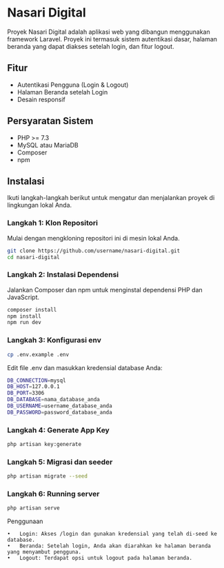 # Nasari Digital

Proyek Nasari Digital adalah aplikasi web yang dibangun menggunakan framework Laravel. Proyek ini termasuk sistem autentikasi dasar, halaman beranda yang dapat diakses setelah login, dan fitur logout.

## Fitur

-   Autentikasi Pengguna (Login & Logout)
-   Halaman Beranda setelah Login
-   Desain responsif

## Persyaratan Sistem

-   PHP >= 7.3
-   MySQL atau MariaDB
-   Composer
-   npm

## Instalasi

Ikuti langkah-langkah berikut untuk mengatur dan menjalankan proyek di lingkungan lokal Anda.

### Langkah 1: Klon Repositori

Mulai dengan mengkloning repositori ini di mesin lokal Anda.

```bash
git clone https://github.com/username/nasari-digital.git
cd nasari-digital
```

### Langkah 2: Instalasi Dependensi

Jalankan Composer dan npm untuk menginstal dependensi PHP dan JavaScript.

```bash
composer install
npm install
npm run dev
```

### Langkah 3: Konfigurasi env

```bash
cp .env.example .env
```

Edit file .env dan masukkan kredensial database Anda:

```bash
DB_CONNECTION=mysql
DB_HOST=127.0.0.1
DB_PORT=3306
DB_DATABASE=nama_database_anda
DB_USERNAME=username_database_anda
DB_PASSWORD=password_database_anda
```

### Langkah 4: Generate App Key

```bash
php artisan key:generate
```

### Langkah 5: Migrasi dan seeder

```bash
php artisan migrate --seed
```

### Langkah 6: Running server

```bash
php artisan serve
```

Penggunaan

    •	Login: Akses /login dan gunakan kredensial yang telah di-seed ke database.
    •	Beranda: Setelah login, Anda akan diarahkan ke halaman beranda yang menyambut pengguna.
    •	Logout: Terdapat opsi untuk logout pada halaman beranda.
